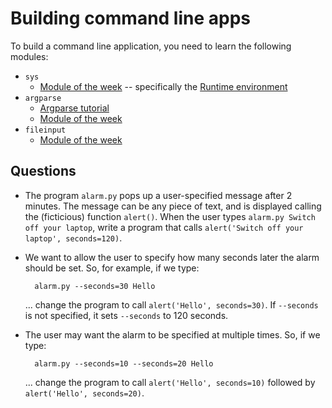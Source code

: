# Building command line apps

To build a command line application, you need to learn the following modules:

- `sys`
    - [Module of the week](http://pymotw.com/2/sys/) -- specifically the
      [Runtime environment](http://pymotw.com/2/sys/runtime.html)
- `argparse`
    - [Argparse tutorial](https://docs.python.org/2/howto/argparse.html)
    - [Module of the week](http://pymotw.com/2/argparse/)
- `fileinput`
    - [Module of the week](http://pymotw.com/2/fileinput/)

## Questions

- The program `alarm.py` pops up a user-specified message after 2 minutes. The
  message can be any piece of text, and is displayed calling the (ficticious)
  function `alert()`. When the user types
  `alarm.py Switch off your laptop`, write a program that calls
  `alert('Switch off your laptop', seconds=120)`.

- We want to allow the user to specify how many seconds later the alarm should
  be set. So, for example, if we type:

        alarm.py --seconds=30 Hello

  ... change the program to call `alert('Hello', seconds=30)`. If `--seconds` is
  not specified, it sets `--seconds` to 120 seconds.

- The user may want the alarm to be specified at multiple times. So, if we type:

        alarm.py --seconds=10 --seconds=20 Hello

  ... change the program to call `alert('Hello', seconds=10)` followed by
  `alert('Hello', seconds=20)`.

